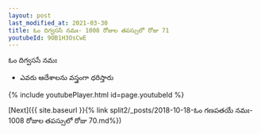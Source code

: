```yaml
---
layout: post
last_modified_at: 2021-03-30
title: ఓం దిగ్వససే నమః- 1008 రోజుల తపస్సులో రోజు 71
youtubeId: 9OB1H3OsCwE
---
```

 
 
 ఓం దిగ్వససే నమః  
 
 -  ఎవరు ఆదేశాలను వస్త్రంగా ధరిస్తారు 
 
  
 
  
 
 
 
 
 
 


{% include youtubePlayer.html id=page.youtubeId %}
 
[Next]({{ site.baseurl }}{% link  split2/_posts/2018-10-18-ఓం గణపతయే నమః- 1008 రోజుల తపస్సులో రోజు 70.md%})
 
